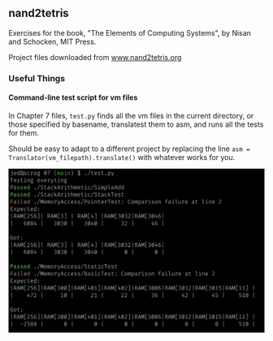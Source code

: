 ## nand2tetris

Exercises for the book, "The Elements of Computing Systems", by Nisan and Schocken, MIT Press.  

Project files downloaded from www.nand2tetris.org


### Useful Things

#### Command-line test script for vm files

In Chapter 7 files, `test.py` finds all the vm files in the current directory,
or those specified by basename, translatest them to asm, and runs all the tests
for them.

Should be easy to adapt to a different project by replacing the line `asm =
Translator(vm_filepath).translate()` with whatever works for you.

![Test Output Image](test.png)

